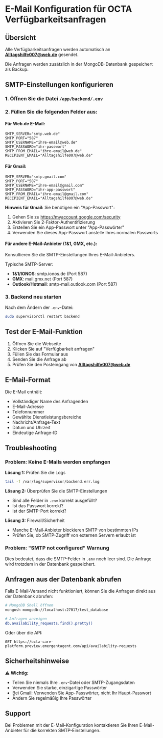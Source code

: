 # E-Mail Konfiguration für OCTA Verfügbarkeitsanfragen

## Übersicht
Alle Verfügbarkeitsanfragen werden automatisch an **Alltagshilfe007@web.de** gesendet.

Die Anfragen werden zusätzlich in der MongoDB-Datenbank gespeichert als Backup.

## SMTP-Einstellungen konfigurieren

### 1. Öffnen Sie die Datei `/app/backend/.env`

### 2. Füllen Sie die folgenden Felder aus:

#### Für Web.de E-Mail:
```env
SMTP_SERVER="smtp.web.de"
SMTP_PORT="587"
SMTP_USERNAME="ihre-email@web.de"
SMTP_PASSWORD="ihr-passwort"
SMTP_FROM_EMAIL="ihre-email@web.de"
RECIPIENT_EMAIL="Alltagshilfe007@web.de"
```

#### Für Gmail:
```env
SMTP_SERVER="smtp.gmail.com"
SMTP_PORT="587"
SMTP_USERNAME="ihre-email@gmail.com"
SMTP_PASSWORD="ihr-app-passwort"
SMTP_FROM_EMAIL="ihre-email@gmail.com"
RECIPIENT_EMAIL="Alltagshilfe007@web.de"
```

**Hinweis für Gmail:** Sie benötigen ein "App-Passwort":
1. Gehen Sie zu https://myaccount.google.com/security
2. Aktivieren Sie 2-Faktor-Authentifizierung
3. Erstellen Sie ein App-Passwort unter "App-Passwörter"
4. Verwenden Sie dieses App-Passwort anstelle Ihres normalen Passworts

#### Für andere E-Mail-Anbieter (1&1, GMX, etc.):
Konsultieren Sie die SMTP-Einstellungen Ihres E-Mail-Anbieters.

Typische SMTP-Server:
- **1&1/IONOS**: smtp.ionos.de (Port 587)
- **GMX**: mail.gmx.net (Port 587)
- **Outlook/Hotmail**: smtp-mail.outlook.com (Port 587)

### 3. Backend neu starten

Nach dem Ändern der `.env`-Datei:

```bash
sudo supervisorctl restart backend
```

## Test der E-Mail-Funktion

1. Öffnen Sie die Webseite
2. Klicken Sie auf "Verfügbarkeit anfragen"
3. Füllen Sie das Formular aus
4. Senden Sie die Anfrage ab
5. Prüfen Sie den Posteingang von **Alltagshilfe007@web.de**

## E-Mail-Format

Die E-Mail enthält:
- Vollständiger Name des Anfragenden
- E-Mail-Adresse
- Telefonnummer
- Gewählte Dienstleistungsbereiche
- Nachricht/Anfrage-Text
- Datum und Uhrzeit
- Eindeutige Anfrage-ID

## Troubleshooting

### Problem: Keine E-Mails werden empfangen

**Lösung 1:** Prüfen Sie die Logs
```bash
tail -f /var/log/supervisor/backend.err.log
```

**Lösung 2:** Überprüfen Sie die SMTP-Einstellungen
- Sind alle Felder in `.env` korrekt ausgefüllt?
- Ist das Passwort korrekt?
- Ist der SMTP-Port korrekt?

**Lösung 3:** Firewall/Sicherheit
- Manche E-Mail-Anbieter blockieren SMTP von bestimmten IPs
- Prüfen Sie, ob SMTP-Zugriff von externen Servern erlaubt ist

### Problem: "SMTP not configured" Warnung

Dies bedeutet, dass die SMTP-Felder in `.env` noch leer sind.
Die Anfrage wird trotzdem in der Datenbank gespeichert.

## Anfragen aus der Datenbank abrufen

Falls E-Mail-Versand nicht funktioniert, können Sie die Anfragen direkt aus der Datenbank abrufen:

```bash
# MongoDB Shell öffnen
mongosh mongodb://localhost:27017/test_database

# Anfragen anzeigen
db.availability_requests.find().pretty()
```

Oder über die API:
```
GET https://octa-care-platform.preview.emergentagent.com/api/availability-requests
```

## Sicherheitshinweise

⚠️ **Wichtig:**
- Teilen Sie niemals Ihre `.env`-Datei oder SMTP-Zugangsdaten
- Verwenden Sie starke, einzigartige Passwörter
- Bei Gmail: Verwenden Sie App-Passwörter, nicht Ihr Haupt-Passwort
- Ändern Sie regelmäßig Ihre Passwörter

## Support

Bei Problemen mit der E-Mail-Konfiguration kontaktieren Sie Ihren E-Mail-Anbieter für die korrekten SMTP-Einstellungen.
